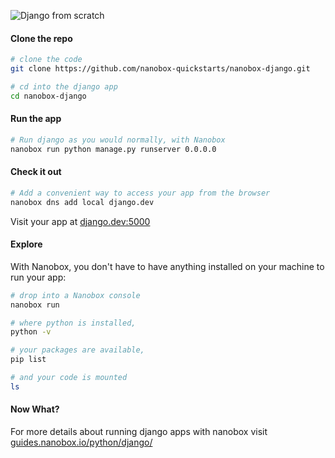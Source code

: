 ![Django from scratch](https://guides.nanobox.io/assets/quickstart-icons/django.png)

#### Clone the repo

```bash
# clone the code
git clone https://github.com/nanobox-quickstarts/nanobox-django.git

# cd into the django app
cd nanobox-django
```

#### Run the app

```bash
# Run django as you would normally, with Nanobox
nanobox run python manage.py runserver 0.0.0.0
```

#### Check it out

```bash
# Add a convenient way to access your app from the browser
nanobox dns add local django.dev
```

Visit your app at <a href="http://django.dev:5000" target="\_blank">django.dev:5000</a>

#### Explore

With Nanobox, you don't have to have anything installed on your machine to run your app:

```bash
# drop into a Nanobox console
nanobox run

# where python is installed,
python -v

# your packages are available,
pip list

# and your code is mounted
ls
```

#### Now What?
For more details about running django apps with nanobox visit [guides.nanobox.io/python/django/](https://guides.nanobox.io/python/django/)
